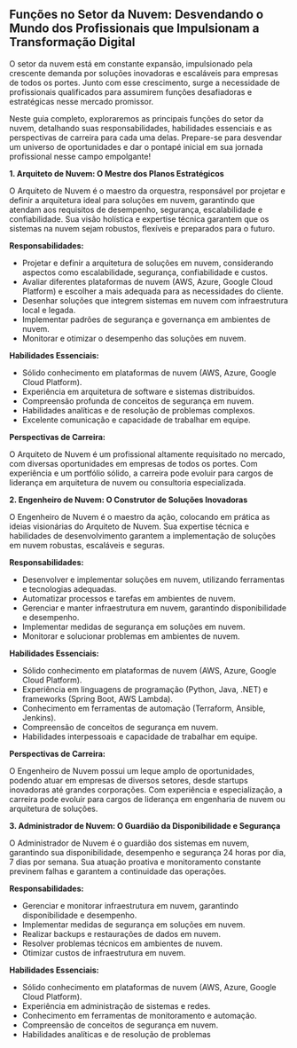 ## Funções no Setor da Nuvem: Desvendando o Mundo dos Profissionais que Impulsionam a Transformação Digital

O setor da nuvem está em constante expansão, impulsionado pela crescente demanda por soluções inovadoras e escaláveis para empresas de todos os portes. Junto com esse crescimento, surge a necessidade de profissionais qualificados para assumirem funções desafiadoras e estratégicas nesse mercado promissor.

Neste guia completo, exploraremos as principais funções do setor da nuvem, detalhando suas responsabilidades, habilidades essenciais e as perspectivas de carreira para cada uma delas. Prepare-se para desvendar um universo de oportunidades e dar o pontapé inicial em sua jornada profissional nesse campo empolgante!

**1. Arquiteto de Nuvem: O Mestre dos Planos Estratégicos**

O Arquiteto de Nuvem é o maestro da orquestra, responsável por projetar e definir a arquitetura ideal para soluções em nuvem, garantindo que atendam aos requisitos de desempenho, segurança, escalabilidade e confiabilidade. Sua visão holística e expertise técnica garantem que os sistemas na nuvem sejam robustos, flexíveis e preparados para o futuro.

**Responsabilidades:**

- Projetar e definir a arquitetura de soluções em nuvem, considerando aspectos como escalabilidade, segurança, confiabilidade e custos.
- Avaliar diferentes plataformas de nuvem (AWS, Azure, Google Cloud Platform) e escolher a mais adequada para as necessidades do cliente.
- Desenhar soluções que integrem sistemas em nuvem com infraestrutura local e legada.
- Implementar padrões de segurança e governança em ambientes de nuvem.
- Monitorar e otimizar o desempenho das soluções em nuvem.

**Habilidades Essenciais:**

- Sólido conhecimento em plataformas de nuvem (AWS, Azure, Google Cloud Platform).
- Experiência em arquitetura de software e sistemas distribuídos.
- Compreensão profunda de conceitos de segurança em nuvem.
- Habilidades analíticas e de resolução de problemas complexos.
- Excelente comunicação e capacidade de trabalhar em equipe.

**Perspectivas de Carreira:**

O Arquiteto de Nuvem é um profissional altamente requisitado no mercado, com diversas oportunidades em empresas de todos os portes. Com experiência e um portfólio sólido, a carreira pode evoluir para cargos de liderança em arquitetura de nuvem ou consultoria especializada.

**2. Engenheiro de Nuvem: O Construtor de Soluções Inovadoras**

O Engenheiro de Nuvem é o maestro da ação, colocando em prática as ideias visionárias do Arquiteto de Nuvem. Sua expertise técnica e habilidades de desenvolvimento garantem a implementação de soluções em nuvem robustas, escaláveis e seguras.

**Responsabilidades:**

- Desenvolver e implementar soluções em nuvem, utilizando ferramentas e tecnologias adequadas.
- Automatizar processos e tarefas em ambientes de nuvem.
- Gerenciar e manter infraestrutura em nuvem, garantindo disponibilidade e desempenho.
- Implementar medidas de segurança em soluções em nuvem.
- Monitorar e solucionar problemas em ambientes de nuvem.

**Habilidades Essenciais:**

- Sólido conhecimento em plataformas de nuvem (AWS, Azure, Google Cloud Platform).
- Experiência em linguagens de programação (Python, Java, .NET) e frameworks (Spring Boot, AWS Lambda).
- Conhecimento em ferramentas de automação (Terraform, Ansible, Jenkins).
- Compreensão de conceitos de segurança em nuvem.
- Habilidades interpessoais e capacidade de trabalhar em equipe.

**Perspectivas de Carreira:**

O Engenheiro de Nuvem possui um leque amplo de oportunidades, podendo atuar em empresas de diversos setores, desde startups inovadoras até grandes corporações. Com experiência e especialização, a carreira pode evoluir para cargos de liderança em engenharia de nuvem ou arquitetura de soluções.

**3. Administrador de Nuvem: O Guardião da Disponibilidade e Segurança**

O Administrador de Nuvem é o guardião dos sistemas em nuvem, garantindo sua disponibilidade, desempenho e segurança 24 horas por dia, 7 dias por semana. Sua atuação proativa e monitoramento constante previnem falhas e garantem a continuidade das operações.

**Responsabilidades:**

- Gerenciar e monitorar infraestrutura em nuvem, garantindo disponibilidade e desempenho.
- Implementar medidas de segurança em soluções em nuvem.
- Realizar backups e restaurações de dados em nuvem.
- Resolver problemas técnicos em ambientes de nuvem.
- Otimizar custos de infraestrutura em nuvem.

**Habilidades Essenciais:**

- Sólido conhecimento em plataformas de nuvem (AWS, Azure, Google Cloud Platform).
- Experiência em administração de sistemas e redes.
- Conhecimento em ferramentas de monitoramento e automação.
- Compreensão de conceitos de segurança em nuvem.
- Habilidades analíticas e de resolução de problemas